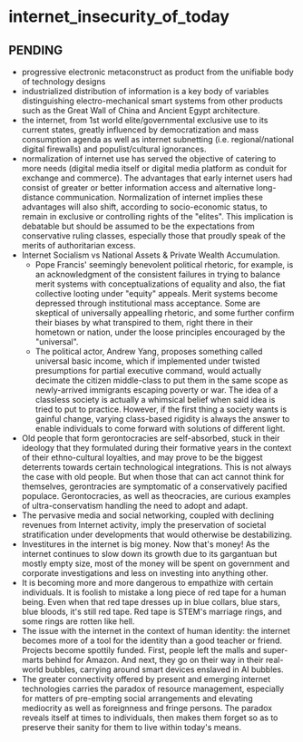 # internet_insecurity_of_today
## PENDING

- progressive electronic metaconstruct as product from the unifiable body of
  technology designs 
- industrialized distribution of information is a key body of variables
  distinguishing electro-mechanical smart systems from other products
  such as the Great Wall of China and Ancient Egypt architecture.
- the internet, from 1st world elite/governmental exclusive use to
  its current states, greatly influenced by democratization and mass
  consumption agenda as well as internet subnetting (i.e. regional/national
  digital firewalls) and populist/cultural ignorances.
- normalization of internet use has served the objective of catering
  to more needs (digital media itself or digital media platform as conduit
  for exchange and commerce). The advantages that early internet users had
  consist of greater or better information access and alternative long-distance
  communication. Normalization of internet implies these advantages will also shift,
  according to socio-economic status, to remain in exclusive or controlling rights of the
  "elites". This implication is debatable but should be assumed to be the expectations
  from conservative ruling classes, especially those that proudly speak of the merits
  of authoritarian excess.
- Internet Socialism vs National Assets & Private Wealth Accumulation.
    - Pope Francis' seemingly benevolent political rhetoric, for example, is an
      acknowledgment of the consistent failures in trying to balance merit systems with
      conceptualizations of equality and also, the fiat collective looting under
      "equity" appeals. Merit systems become depressed through institutional mass
      acceptance. Some are skeptical of universally appealling rhetoric, and some
      further confirm their biases by what transpired to them, right there in their hometown
      or nation, under the loose principles encouraged by the "universal".
    - The political actor, Andrew Yang, proposes something called universal basic income,
      which if implemented under twisted presumptions for partial executive command, would
      actually decimate the citizen middle-class to put them in the same scope as
      newly-arrived immigrants escaping poverty or war. The idea of a classless society
      is actually a whimsical belief when said idea is tried to put to practice. However,
      if the first thing a society wants is gainful change, varying class-based rigidity
      is always the answer to enable individuals to come forward with solutions of different
      light. 
- Old people that form gerontocracies are self-absorbed, stuck in their ideology that
  they formulated during their formative years in the context of their ethno-cultural
  loyalties, and may prove to be the biggest deterrents towards certain technological
  integrations. This is not always the case with old people. But when those that can act
  cannot think for themselves, gerontracies are symptomatic of a conservatively pacified
  populace. Gerontocracies, as well as theocracies, are curious examples of ultra-conservatism
  handling the need to adopt and adapt. 
- The pervasive media and social networking, coupled with declining revenues from Internet
  activity, imply the preservation of societal stratification under developments that would
  otherwise be destabilizing.
- Investitures in the internet is big money. Now that's money! As the internet continues to slow down
  its growth due to its gargantuan but mostly empty size, most of the money will be spent on government
  and corporate investigations and less on investing into anything other.
- It is becoming more and more dangerous to empathize with certain individuals. It is foolish to
  mistake a long piece of red tape for a human being. Even when that red tape dresses up in blue collars,
  blue stars, blue bloods, it's still red tape. Red tape is STEM's marriage rings, and some rings are
  rotten like hell.
- The issue with the internet in the context of human identity: the internet becomes more of a tool for the
  identity than a good teacher or friend. Projects become spottily funded. First, people left the malls and
  super-marts behind for Amazon. And next, they go on their way in their real-world bubbles, carrying around
  smart devices enslaved in AI bubbles. 
- The greater connectivity offered by present and emerging internet technologies carries the paradox of
  resource management, especially for matters of pre-empting social arrangements and elevating mediocrity
  as well as foreignness and fringe persons. The paradox reveals itself at times to individuals, then makes
  them forget so as to preserve their sanity for them to live within today's means. 
